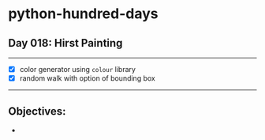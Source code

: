 # python-hundred-days

## Day 018: Hirst Painting

--- 
* [x] color generator using `colour` library
* [x] random walk with option of bounding box

---

## Objectives:
* 